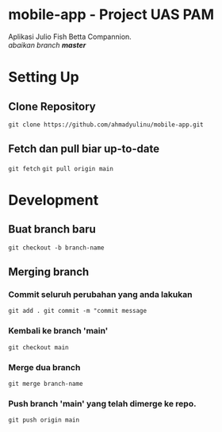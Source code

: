 # mobile-app - Project UAS PAM
Aplikasi Julio Fish Betta Compannion. \
*abaikan branch **master***
# Setting Up
## Clone Repository
`git clone https://github.com/ahmadyulinu/mobile-app.git`
## Fetch dan pull biar up-to-date
`git fetch` 
`git pull origin main`

# Development
## Buat branch baru
`git checkout -b branch-name`
## Merging branch
### Commit seluruh perubahan yang anda lakukan
`git add .
 git commit -m "commit message`
### Kembali ke branch 'main'
`git checkout main`
### Merge dua branch
`git merge branch-name`
### Push branch 'main' yang telah dimerge ke repo.
`git push origin main`
